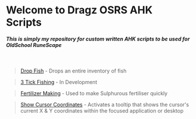 # Welcome to Dragz OSRS AHK Scripts
##### This is simply my repository for custom written AHK scripts to be used for OldSchool RuneScape
<br/>

> [Drop Fish](https://github.com/DragzDA69/OSRS_AHK_Scripts/blob/main/Drop%20Fish/DropFishREADME.md) -
Drops an entire inventory of fish

> [3 Tick Fishing](https://github.com/DragzDA69/OSRS_AHK_Scripts/blob/main/3Tick%20Fishing/3TickFishREADME.md) -
In Development

> [Fertilizer Making](https://github.com/DragzDA69/OSRS_AHK_Scripts/blob/main/Fertilizer%20Making/FertilizerREADME.md) -
Used to make Sulphurous fertiliser quickly

> [Show Cursor Coordinates](https://github.com/DragzDA69/OSRS_AHK_Scripts/blob/main/Show%20Cursor%20Coordinates/ShowCursorCoordsREADME.md) -
Activates a tooltip that shows the cursor's current X & Y coordinates within the focused application or desktop
